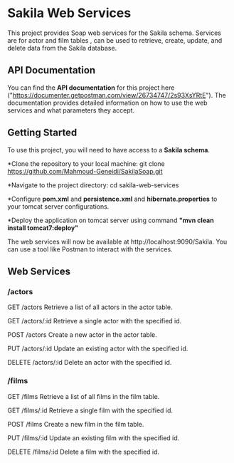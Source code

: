


# Sakila Web Services
This project provides Soap web services for the Sakila schema. Services are for actor and film tables , can be used to retrieve, create, update, and delete data from the Sakila database.

## API Documentation
You can find the **API documentation** for this project here ("https://documenter.getpostman.com/view/26734747/2s93XsYRtE"). The documentation provides detailed information on how to use the web services and what parameters they accept.

## Getting Started
To use this project, you will need to have access to a **Sakila schema**.

*Clone the repository to your local machine: git clone https://github.com/Mahmoud-Geneidi/SakilaSoap.git

*Navigate to the project directory: cd sakila-web-services

*Configure **pom.xml** and **persistence.xml** and **hibernate.properties** to your tomcat server configurations.

*Deploy the application on tomcat server using command **"mvn clean install tomcat7:deploy"**

The web services will now be available at http://localhost:9090/Sakila. You can use a tool like Postman to interact with the services.

## Web Services
### /actors
GET /actors
Retrieve a list of all actors in the actor table.

GET /actors/:id
Retrieve a single actor with the specified id.

POST /actors
Create a new actor in the actor table.

PUT /actors/:id
Update an existing actor with the specified id.

DELETE /actors/:id
Delete an actor with the specified id.

### /films
GET /films
Retrieve a list of all films in the film table.

GET /films/:id
Retrieve a single film with the specified id.

POST /films
Create a new film in the film table.

PUT /films/:id
Update an existing film with the specified id.

DELETE /films/:id
Delete a film with the specified id.
